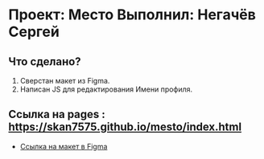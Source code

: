 # Проект: Место Выполнил: Негачёв Сергей

## Что сделано?
1. Сверстан макет из Figma.
2. Написан JS для редактирования Имени профиля.

## Ссылка на pages : https://skan7575.github.io/mesto/index.html

* [Ссылка на макет в Figma](https://www.figma.com/file/2cn9N9jSkmxD84oJik7xL7/JavaScript.-Sprint-4?node-id=0%3A1)
